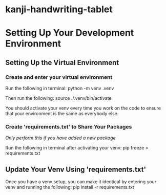 # kanji-handwriting-tablet

# Setting Up Your Development Environment
## Setting Up the Virtual Environment
### Create and enter your virtual environment
Run the following in terminal:
  python -m venv .venv

Then run the following:
  source ./.venv/bin/activate

You should activate your venv every time you work on the code to ensure that your environment is the same as everybody else.

### Create 'requirements.txt' to Share Your Packages
_Only perform this if you have added a new package_

Run the following in terminal after activating your venv:
  pip freeze > requirements.txt

## Update Your Venv Using 'requirements.txt'

Once you have a venv setup, you can make it identical by entering your venv and running the following:
  pip install -r requirements.txt
  
